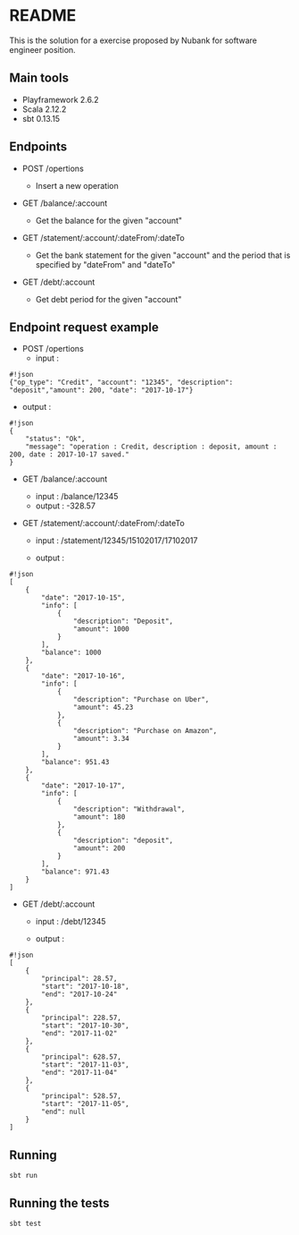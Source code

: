 # README #

This is the solution for a exercise proposed by Nubank for software engineer position.

## Main tools

* Playframework 2.6.2
* Scala 2.12.2
* sbt 0.13.15

## Endpoints

* POST /opertions
    * Insert a new operation
	
* GET /balance/:account
    * Get the balance for the given "account"

* GET /statement/:account/:dateFrom/:dateTo
    * Get the bank statement for the given "account" and the period that is specified by "dateFrom" and "dateTo" 

* GET /debt/:account
    * Get debt period for the given "account" 

## Endpoint request example

* POST /opertions
    * input :
    
```
#!json    
{"op_type": "Credit", "account": "12345", "description": "deposit","amount": 200, "date": "2017-10-17"}
```

* output :


```
#!json
{
    "status": "Ok", 
    "message": "operation : Credit, description : deposit, amount : 200, date : 2017-10-17 saved."
}
```

* GET /balance/:account
    * input : /balance/12345
    * output : -328.57

* GET /statement/:account/:dateFrom/:dateTo
    * input : /statement/12345/15102017/17102017
    
    * output : 
```
#!json
[
    {
        "date": "2017-10-15",
        "info": [
            {
                "description": "Deposit",
                "amount": 1000
            }
        ],
        "balance": 1000
    },
    {
        "date": "2017-10-16",
        "info": [
            {
                "description": "Purchase on Uber",
                "amount": 45.23
            },
            {
                "description": "Purchase on Amazon",
                "amount": 3.34
            }
        ],
        "balance": 951.43
    },
    {
        "date": "2017-10-17",
        "info": [
            {
                "description": "Withdrawal",
                "amount": 180
            },
            {
                "description": "deposit",
                "amount": 200
            }
        ],
        "balance": 971.43
    }
]
```
* GET /debt/:account
    * input : /debt/12345
    
    * output : 
```
#!json
[
    {
        "principal": 28.57,
        "start": "2017-10-18",
        "end": "2017-10-24"
    },
    {
        "principal": 228.57,
        "start": "2017-10-30",
        "end": "2017-11-02"
    },
    {
        "principal": 628.57,
        "start": "2017-11-03",
        "end": "2017-11-04"
    },
    {
        "principal": 528.57,
        "start": "2017-11-05",
        "end": null
    }
]
```

## Running 

    sbt run

## Running the tests

    sbt test

